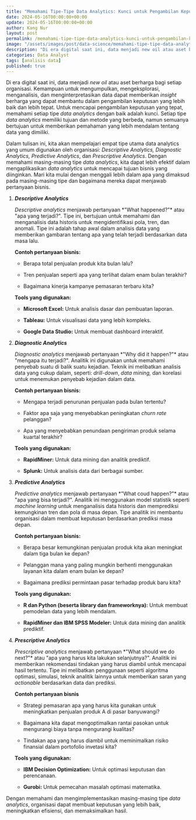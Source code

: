 ```yaml
---
title: "Memahami Tipe-Tipe Data Analytics: Kunci untuk Pengambilan Keputusan yang Lebih Baik"
date: 2024-05-16T00:00:00+00:00
update: 2024-05-16T00:00:00+00:00
author: Kang Nur
layout: post
permalink: /memahami-tipe-tipe-data-analytics-kunci-untuk-pengambilan-keputusan-yang-lebih-baik/
image: "/assets/images/post/data-science/memahami-tipe-tipe-data-analytics-kunci-untuk-pengambilan-keputusan-yang-lebih-baik/gambar0.png"
description: "Di era digital saat ini, data menjadi new oil atau aset berharga bagi setiap organisasi."
categories: Data Analyst
tags: [analisis data]
published: true
---
```


<p>Di era digital saat ini, data menjadi <em>new oil</em> atau aset berharga bagi setiap organisasi. Kemampuan untuk mengumpulkan, mengeksplorasi, menganalisis, dan menginterpretasikan data dapat memberikan <em>insight</em> berharga yang dapat membantu dalam pengambilan keputusan yang lebih baik dan lebih tepat. Untuk mencapai pengambilan keputusan yang tepat, memahami setiap tipe <em>data analytics</em> dengan baik adalah kunci. Setiap tipe <em>data analytics</em> memiliki tujuan dan metode yang berbeda, namun semuanya bertujuan untuk memberikan pemahaman yang lebih mendalam tentang data yang dimiliki.</p>
<p>Dalam tulisan ini, kita akan mempelajari empat tipe utama data analytics yang umum digunakan oleh organisasi: <em>Descriptive Analytics, Diagnostic Analytics, Predictive Analytics</em>, dan <em>Prescriptive Analytics</em>. Dengan memahami masing-masing tipe <em>data analytics</em>, kita dapat lebih efektif dalam mengaplikasikan <em>data analytics</em> untuk mencapai tujuan bisnis yang diinginkan. Mari kita mulai dengan menggali lebih dalam apa yang dimaksud pada masing-masing tipe dan bagaimana mereka dapat menjawab pertanyaan bisnis.</p>
<ol>
<li><p><strong><em>Descriptive Analytics</em></strong></p>
<p><em>Descriptive analytics</em> menjawab pertanyaan *"What happened?"* atau "apa yang terjadi?". Tipe ini, bertujuan untuk memahami dan menganalisis data historis untuk mengidentifikasi pola, tren, dan anomali. Tipe ini adalah tahap awal dalam analisis data yang memberikan gambaran tentang apa yang telah terjadi berdasarkan data masa lalu.</p>
<p><strong>Contoh pertanyaan bisnis:</strong></p>
<ul>
<li><p>Berapa total penjualan produk kita bulan lalu?</p>
</li>
<li><p>Tren penjualan seperti apa yang terlihat dalam enam bulan terakhir?</p>
</li>
<li><p>Bagaimana kinerja kampanye pemasaran terbaru kita?</p>
</li>
</ul>
</li>
<p>  <strong>Tools yang digunakan:</strong></p>
<ul>
<li><p><strong>Microsoft Excel:</strong> Untuk analisis dasar dan pembuatan laporan.</p>
</li>
<li><p><strong>Tableau:</strong> Untuk visualisasi data yang lebih kompleks.</p>
</li>
<li><p><strong>Google Data Studio:</strong> Untuk membuat dashboard interaktif.</p>
</li>
</ul>
</ol>

<ol start="2">
<li><p><strong><em>Diagnostic Analytics</em></strong></p>
<p><em>Diagnostic analytics</em> menjawab pertanyaan *"Why did it happen?"* atau "mengapa itu terjadi?". Analitik ini digunakan untuk memahami penyebab suatu di balik suatu kejadian. Teknik ini melibatkan analisis data yang cukup dalam, seperti: <em>drill-down</em>, <em>data mining,</em> dan korelasi untuk menemukan penyebab kejadian dalam data.</p>
<p><strong>Contoh pertanyaan bisnis:</strong></p>
<ul>
<li><p>Mengapa terjadi penurunan penjualan pada bulan tertentu?</p>
</li>
<li><p>Faktor apa saja yang menyebabkan peningkatan <em>churn rate</em> pelanggan?</p>
</li>
<li><p>Apa yang menyebabkan penundaan pengiriman produk selama kuartal terakhir?</p>
</li>
</ul>
</li>
<p>  <strong>Tools yang digunakan:</strong></p>
<ul>
<li><p><strong>RapidMiner:</strong> Untuk data mining dan analitik prediktif.</p>
</li>
<li><p><strong>Splunk:</strong> Untuk analisis data dari berbagai sumber.</p>
</li>
</ul>
</ol>

<ol start="3">
<li><p><strong><em>Predictive Analytics</em></strong></p>
<p><em>Predictive analytics</em> menjawab pertanyaan *"What coud happen?"* atau "apa yang bisa terjadi?". Analitik ini menggunakan model statistik seperti <em>machine learning</em> untuk menganalisis data historis dan memprediksi kemungkinan tren dan pola di masa depan. Tipe analitik ini membantu organisasi dalam membuat keputusan berdasarkan prediksi masa depan.</p>
<p><strong>Contoh pertanyaan bisnis:</strong></p>
<ul>
<li><p>Berapa besar kemungkinan penjualan produk kita akan meningkat dalam tiga bulan ke depan?</p>
</li>
<li><p>Pelanggan mana yang paling mungkin berhenti menggunakan layanan kita dalam enam bulan ke depan?</p>
</li>
<li><p>Bagaimana prediksi permintaan pasar terhadap produk baru kita?</p>
</li>
</ul>
</li>
<p>  <strong>Tools yang digunakan:</strong></p>
<ul>
<li><p><strong>R dan Python (beserta library dan frameworknya):</strong> Untuk membuat pemodelan data yang lebih mendalam.</p>
</li>
<li><p><strong>RapidMiner dan IBM SPSS Modeler:</strong> Untuk data mining dan analitik prediktif.</p>
</li>
</ul>
</ol>

<ol start="4">
<li><p><strong><em>Prescriptive Analytics</em></strong></p>
<p><em>Prescriptive analytics</em> menjawab pertanyaan *"What should we do next?"* atau "apa yang harus kita lakukan selanjutnya?". Analitik ini memberikan rekomendasi tindakan yang harus diambil untuk mencapai hasil tertentu. Tipe ini melibatkan penggunaan seperti algoritma optimasi, simulasi, teknik analitik lainnya untuk memberikan saran yang <em>actionable</em> berdasarkan data dan prediksi.</p>
<p><strong>Contoh pertanyaan bisnis</strong></p>
<ul>
<li><p>Strategi pemasaran apa yang harus kita gunakan untuk meningkatkan penjualan produk A di pasar banyuwangi?</p>
</li>
<li><p>Bagaimana kita dapat mengoptimalkan rantai pasokan untuk mengurangi biaya tanpa mengurangi kualitas?</p>
</li>
<li><p>Tindakan apa yang harus diambil untuk meminimalkan risiko finansial dalam portofolio invetasi kita?</p>
</li>
</ul>
</li>
<p>  <strong>Tools yang digunakan:</strong></p>
<ul>
<li><p><strong>IBM Decision Optimization:</strong> Untuk optimasi keputusan dan perencanaan.</p>
</li>
<li><p><strong>Gurobi:</strong> Untuk pemecahan masalah optimasi matematika.</p>
</li>
</ul>
</ol>

<p>Dengan memahami dan mengimplementasikan masing-masing tipe <em>data analytics</em>, organisasi dapat membuat keputusan yang lebih baik, meningkatkan efisiensi, dan memaksimalkan hasil.</p>
